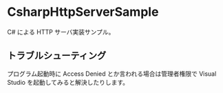 # CsharpHttpServerSample

C# による HTTP サーバ実装サンプル。

## トラブルシューティング
プログラム起動時に Access Denied とか言われる場合は管理者権限で Visual Studio を起動してみると解決したりします。
